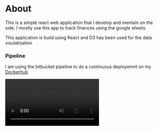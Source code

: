 # About

This is a simple react web application that I develop and mentain on the side.
I mostly use this app to track finances using the google sheets.

This application is build using React and D3 has been used for the data visulatisation

### Pipeline

I am using the bitbucket pipeline to do a continuous deployemnt on my [Dockerhub](https://hub.docker.com/repository/docker/deepaky193/personal_finance_app)

![Demo](AppDemo.mp4)
